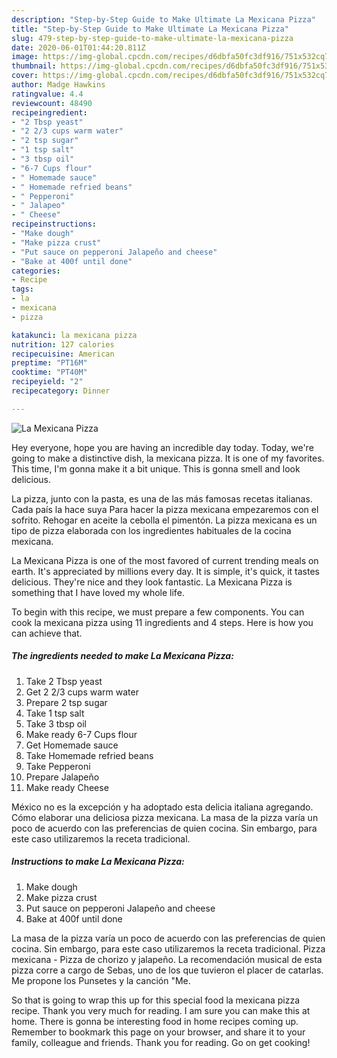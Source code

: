 ```yaml
---
description: "Step-by-Step Guide to Make Ultimate La Mexicana Pizza"
title: "Step-by-Step Guide to Make Ultimate La Mexicana Pizza"
slug: 479-step-by-step-guide-to-make-ultimate-la-mexicana-pizza
date: 2020-06-01T01:44:20.811Z
image: https://img-global.cpcdn.com/recipes/d6dbfa50fc3df916/751x532cq70/la-mexicana-pizza-recipe-main-photo.jpg
thumbnail: https://img-global.cpcdn.com/recipes/d6dbfa50fc3df916/751x532cq70/la-mexicana-pizza-recipe-main-photo.jpg
cover: https://img-global.cpcdn.com/recipes/d6dbfa50fc3df916/751x532cq70/la-mexicana-pizza-recipe-main-photo.jpg
author: Madge Hawkins
ratingvalue: 4.4
reviewcount: 48490
recipeingredient:
- "2 Tbsp yeast"
- "2 2/3 cups warm water"
- "2 tsp sugar"
- "1 tsp salt"
- "3 tbsp oil"
- "6-7 Cups flour"
- " Homemade sauce"
- " Homemade refried beans"
- " Pepperoni"
- " Jalapeo"
- " Cheese"
recipeinstructions:
- "Make dough"
- "Make pizza crust"
- "Put sauce on pepperoni Jalapeño and cheese"
- "Bake at 400f until done"
categories:
- Recipe
tags:
- la
- mexicana
- pizza

katakunci: la mexicana pizza 
nutrition: 127 calories
recipecuisine: American
preptime: "PT16M"
cooktime: "PT40M"
recipeyield: "2"
recipecategory: Dinner

---
```



![La Mexicana Pizza](https://img-global.cpcdn.com/recipes/d6dbfa50fc3df916/751x532cq70/la-mexicana-pizza-recipe-main-photo.jpg)

Hey everyone, hope you are having an incredible day today. Today, we're going to make a distinctive dish, la mexicana pizza. It is one of my favorites. This time, I'm gonna make it a bit unique. This is gonna smell and look delicious.

La pizza, junto con la pasta, es una de las más famosas recetas italianas. Cada país la hace suya Para hacer la pizza mexicana empezaremos con el sofrito. Rehogar en aceite la cebolla el pimentón. La pizza mexicana es un tipo de pizza elaborada con los ingredientes habituales de la cocina mexicana.

La Mexicana Pizza is one of the most favored of current trending meals on earth. It's appreciated by millions every day. It is simple, it's quick, it tastes delicious. They're nice and they look fantastic. La Mexicana Pizza is something that I have loved my whole life.


To begin with this recipe, we must prepare a few components. You can cook la mexicana pizza using 11 ingredients and 4 steps. Here is how you can achieve that.

<!--inarticleads1-->

##### The ingredients needed to make La Mexicana Pizza:

1. Take 2 Tbsp yeast
1. Get 2 2/3 cups warm water
1. Prepare 2 tsp sugar
1. Take 1 tsp salt
1. Take 3 tbsp oil
1. Make ready 6-7 Cups flour
1. Get  Homemade sauce
1. Take  Homemade refried beans
1. Take  Pepperoni
1. Prepare  Jalapeño
1. Make ready  Cheese


México no es la excepción y ha adoptado esta delicia italiana agregando. Cómo elaborar una deliciosa pizza mexicana. La masa de la pizza varía un poco de acuerdo con las preferencias de quien cocina. Sin embargo, para este caso utilizaremos la receta tradicional. 

<!--inarticleads2-->

##### Instructions to make La Mexicana Pizza:

1. Make dough
1. Make pizza crust
1. Put sauce on pepperoni Jalapeño and cheese
1. Bake at 400f until done


La masa de la pizza varía un poco de acuerdo con las preferencias de quien cocina. Sin embargo, para este caso utilizaremos la receta tradicional. Pizza mexicana - Pizza de chorizo y jalapeño. La recomendación musical de esta pizza corre a cargo de Sebas, uno de los que tuvieron el placer de catarlas. Me propone los Punsetes y la canción &#34;Me. 

So that is going to wrap this up for this special food la mexicana pizza recipe. Thank you very much for reading. I am sure you can make this at home. There is gonna be interesting food in home recipes coming up. Remember to bookmark this page on your browser, and share it to your family, colleague and friends. Thank you for reading. Go on get cooking!
